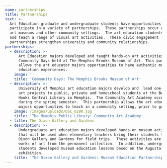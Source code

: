 ```yaml
---
name: partnerships
title: Partnerships
text: >-
  Art Education graduate and undergraduate students have opportunities to
  participate in a variety of partnerships.  These partnerships occur at both
  art museums and other community settings.  The art education students develop
  and teach a range of visual art activities.  These civic engagement
  partnerships strengthen university and community relationships.
partnerships:
  - description: >-
      Art Education majors developed and taught hands-on art activities for the
      Community Days held at The Memphis Brooks Museum of Art. This partnership
      allows the art educator majors opportunities to have authentic museum
      education experiences.
    image: ''
    title: 'Community Days: The Memphis Brooks Museum of Art'
  - description: >-
      University of Memphis art education majors develop and  lead one-of-a-kind
      art projects to public, private and homeschool students at the Benjamin L.
      Hooks Central Library in Memphis.  The Community Art Academy occurs weekly
      during the spring semester.  This partnership allows the art education
      majors opportunities to teach in a community setting, prior to graduation.
    image: /images/uploads/DSC_0290.jpg
    title: 'The Memphis Public Library: Community Art Academy'
  - title: The Dixon Gallery and Gardens
  - description: >-
      Undergraduate art education majors developed hands-on museum activities
      that will be used when elementary teachers bring their students to The
      Dixon Gallery and Gardens for field trips.  These activities are based on
      works of art from the permanent collection.  In addition, undergraduate
      students developed museum education lessons based on the Augusta Savage
      exhibition.  
    title: 'The Dixon Gallery and Gardens: Museum Education Partnership'
---
```


